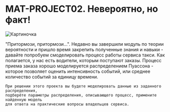 # MAT-PROJECT02. Невероятно, но факт!

![Картиночка](readme.png)

"Притормози, притормози...". Недавно вы завершили модуль по теории вероятности и пришло время 
закрепить полученные знания и навыки - давайте попробуем смоделировать процесс работы сервиса 
такси. Как полагается, у нас есть водители, которым поступают заказы. Процесс приема заказа 
хорошо моделируется распределением Пуассона - которое позволяет оценить интенсивность событий, 
или среднее количество событий за единицу времени.

```
При решении этого проекта вы будете моделировать данные из заданного распределения, 
подберёте параметры распределения, описывающего процесс, примените найденную модель 
для ответа на практические вопросы владельцев сервиса.
```
